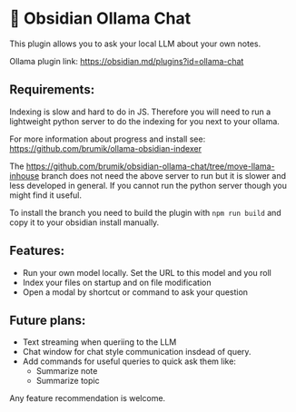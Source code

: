 # 🦙 Obsidian Ollama Chat

This plugin allows you to ask your local LLM about your own notes.

Ollama plugin link: https://obsidian.md/plugins?id=ollama-chat

## Requirements:

Indexing is slow and hard to do in JS. Therefore you will need to run a lightweight
python server to do the indexing for you next to your ollama.

For more information about progress and install see: https://github.com/brumik/ollama-obsidian-indexer

The https://github.com/brumik/obsidian-ollama-chat/tree/move-llama-inhouse branch does not need the above server to run
but it is slower and less developed in general. If you cannot run the python server though you might find it useful.

To install the branch you need to build the plugin with `npm run build` and copy it to your obsidian install manually.

## Features:

- Run your own model locally. Set the URL to this model and you roll
- Index your files on startup and on file modification
- Open a modal by shortcut or command to ask your question

## Future plans:

- Text streaming when queriing to the LLM
- Chat window for chat style communication insdead of query.
- Add commands for useful queries to quick ask them like:
	- Summarize note
	- Summarize topic

Any feature recommendation is welcome. 
